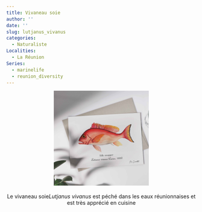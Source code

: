 ```yaml
---
title: Vivaneau soie
author: ''
date: ''
slug: lutjanus_vivanus
categories:
  - Naturaliste
Localities:
  - La Réunion
Series:
  - marinelife
  - reunion_diversity
---
```

<center>
<img alt="[Lutjanus vinanus à l'aquarelle]" src="lutjanus-vivanus-featured-image.jpg" width=50%> 
<br>
<br>
Le vivaneau soie<i>Lutjanus vivanus</i> est péché dans les eaux réunionnaises et est très apprécié en cuisine
</center>
